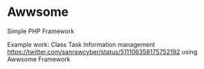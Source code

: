 # Awwsome
Simple PHP Framework

Example work: Class Task Information management https://twitter.com/sanrawcyber/status/511106358175752192 using Awwsome Framework
